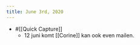 ```yaml
---
title: June 3rd, 2020
---
```


- #[[Quick Capture]]
	 - 12 juni komt [[Corine]] kan ook even mailen. 
